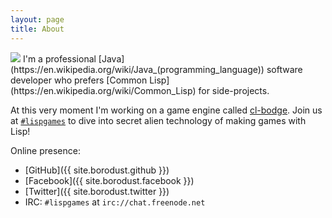 ```yaml
---
layout: page
title: About
---
```


<div markdown="block">
  <img src="{%link public/decent_face.jpg %}" class="intro-face-photo">
  I'm a professional [Java](https://en.wikipedia.org/wiki/Java_(programming_language)) software
  developer who prefers [Common Lisp](https://en.wikipedia.org/wiki/Common_Lisp) for
  side-projects.
</div>


At this very moment I'm working on a game engine called [cl-bodge](https://github.com/borodust/cl-bodge). Join us at [`#lispgames`](http://lispgames.org) to dive into secret alien technology of making games with Lisp!


Online presence:
* [GitHub]({{ site.borodust.github }})
* [Facebook]({{ site.borodust.facebook }})
* [Twitter]({{ site.borodust.twitter }})
* IRC: `#lispgames` at `irc://chat.freenode.net`